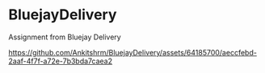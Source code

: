 # BluejayDelivery
 Assignment from Bluejay Delivery

 


https://github.com/Ankitshrm/BluejayDelivery/assets/64185700/aeccfebd-2aaf-4f7f-a72e-7b3bda7caea2

